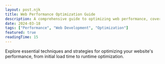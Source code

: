 ```yaml
---
layout: post.njk
title: Web Performance Optimization Guide
description: A comprehensive guide to optimizing web performance, covering loading speed, rendering performance, and best practices.
date: 2024-03-18
tags: ["Performance", "Web Development", "Optimization"]
featured: true
readingTime: 15
---
```


Explore essential techniques and strategies for optimizing your website's performance, from initial load time to runtime optimization.
